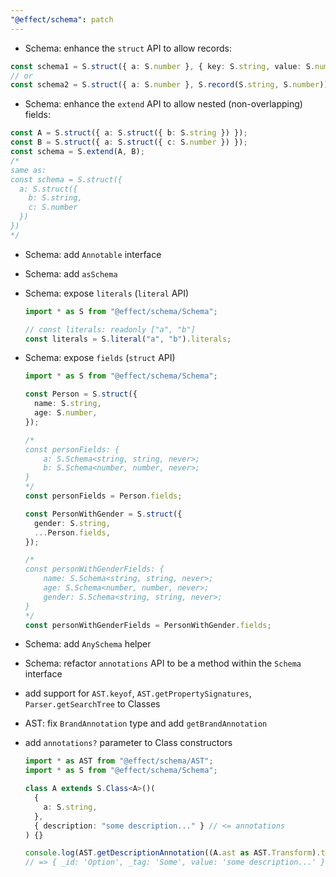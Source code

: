```yaml
---
"@effect/schema": patch
---
```


- Schema: enhance the `struct` API to allow records:

```ts
const schema1 = S.struct({ a: S.number }, { key: S.string, value: S.number });
// or
const schema2 = S.struct({ a: S.number }, S.record(S.string, S.number));
```

- Schema: enhance the `extend` API to allow nested (non-overlapping) fields:

```ts
const A = S.struct({ a: S.struct({ b: S.string }) });
const B = S.struct({ a: S.struct({ c: S.number }) });
const schema = S.extend(A, B);
/*
same as:
const schema = S.struct({
  a: S.struct({
    b: S.string,
    c: S.number
  })
})
*/
```

- Schema: add `Annotable` interface

- Schema: add `asSchema`

- Schema: expose `literals` (`literal` API)

  ```ts
  import * as S from "@effect/schema/Schema";

  // const literals: readonly ["a", "b"]
  const literals = S.literal("a", "b").literals;
  ```

- Schema: expose `fields` (`struct` API)

  ```ts
  import * as S from "@effect/schema/Schema";

  const Person = S.struct({
    name: S.string,
    age: S.number,
  });

  /*
  const personFields: {
      a: S.Schema<string, string, never>;
      b: S.Schema<number, number, never>;
  }
  */
  const personFields = Person.fields;

  const PersonWithGender = S.struct({
    gender: S.string,
    ...Person.fields,
  });

  /*
  const personWithGenderFields: {
      name: S.Schema<string, string, never>;
      age: S.Schema<number, number, never>;
      gender: S.Schema<string, string, never>;
  }
  */
  const personWithGenderFields = PersonWithGender.fields;
  ```

- Schema: add `AnySchema` helper

- Schema: refactor `annotations` API to be a method within the `Schema` interface

- add support for `AST.keyof`, `AST.getPropertySignatures`, `Parser.getSearchTree` to Classes

- AST: fix `BrandAnnotation` type and add `getBrandAnnotation`

- add `annotations?` parameter to Class constructors

  ```ts
  import * as AST from "@effect/schema/AST";
  import * as S from "@effect/schema/Schema";

  class A extends S.Class<A>()(
    {
      a: S.string,
    },
    { description: "some description..." } // <= annotations
  ) {}

  console.log(AST.getDescriptionAnnotation((A.ast as AST.Transform).to));
  // => { _id: 'Option', _tag: 'Some', value: 'some description...' }
  ```
